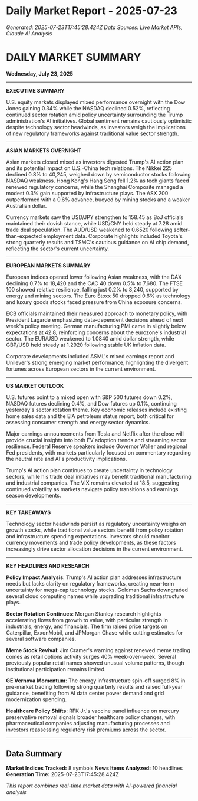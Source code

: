 # Daily Market Report - 2025-07-23
*Generated: 2025-07-23T17:45:28.424Z*
*Data Sources: Live Market APIs, Claude AI Analysis*

# DAILY MARKET SUMMARY
**Wednesday, July 23, 2025**

---

**EXECUTIVE SUMMARY**

U.S. equity markets displayed mixed performance overnight with the Dow Jones gaining 0.34% while the NASDAQ declined 0.52%, reflecting continued sector rotation amid policy uncertainty surrounding the Trump administration's AI initiatives. Global sentiment remains cautiously optimistic despite technology sector headwinds, as investors weigh the implications of new regulatory frameworks against traditional value sector strength.

---

**ASIAN MARKETS OVERNIGHT**

Asian markets closed mixed as investors digested Trump's AI action plan and its potential impact on U.S.-China tech relations. The Nikkei 225 declined 0.8% to 40,245, weighed down by semiconductor stocks following NASDAQ weakness. Hong Kong's Hang Seng fell 1.2% as tech giants faced renewed regulatory concerns, while the Shanghai Composite managed a modest 0.3% gain supported by infrastructure plays. The ASX 200 outperformed with a 0.6% advance, buoyed by mining stocks and a weaker Australian dollar.

Currency markets saw the USD/JPY strengthen to 158.45 as BoJ officials maintained their dovish stance, while USD/CNY held steady at 7.28 amid trade deal speculation. The AUD/USD weakened to 0.6520 following softer-than-expected employment data. Corporate highlights included Toyota's strong quarterly results and TSMC's cautious guidance on AI chip demand, reflecting the sector's current uncertainty.

---

**EUROPEAN MARKETS SUMMARY**

European indices opened lower following Asian weakness, with the DAX declining 0.7% to 18,420 and the CAC 40 down 0.5% to 7,680. The FTSE 100 showed relative resilience, falling just 0.2% to 8,240, supported by energy and mining sectors. The Euro Stoxx 50 dropped 0.6% as technology and luxury goods stocks faced pressure from China exposure concerns.

ECB officials maintained their measured approach to monetary policy, with President Lagarde emphasizing data-dependent decisions ahead of next week's policy meeting. German manufacturing PMI came in slightly below expectations at 42.8, reinforcing concerns about the eurozone's industrial sector. The EUR/USD weakened to 1.0840 amid dollar strength, while GBP/USD held steady at 1.2920 following stable UK inflation data.

Corporate developments included ASML's mixed earnings report and Unilever's strong emerging market performance, highlighting the divergent fortunes across European sectors in the current environment.

---

**US MARKET OUTLOOK**

U.S. futures point to a mixed open with S&P 500 futures down 0.2%, NASDAQ futures declining 0.4%, and Dow futures up 0.1%, continuing yesterday's sector rotation theme. Key economic releases include existing home sales data and the EIA petroleum status report, both critical for assessing consumer strength and energy sector dynamics.

Major earnings announcements from Tesla and Netflix after the close will provide crucial insights into both EV adoption trends and streaming sector resilience. Federal Reserve speakers include Governor Waller and regional Fed presidents, with markets particularly focused on commentary regarding the neutral rate and AI's productivity implications.

Trump's AI action plan continues to create uncertainty in technology sectors, while his trade deal initiatives may benefit traditional manufacturing and industrial companies. The VIX remains elevated at 18.5, suggesting continued volatility as markets navigate policy transitions and earnings season developments.

---

**KEY TAKEAWAYS**

Technology sector headwinds persist as regulatory uncertainty weighs on growth stocks, while traditional value sectors benefit from policy rotation and infrastructure spending expectations. Investors should monitor currency movements and trade policy developments, as these factors increasingly drive sector allocation decisions in the current environment.

---

**KEY HEADLINES AND RESEARCH**

**Policy Impact Analysis**: Trump's AI action plan addresses infrastructure needs but lacks clarity on regulatory frameworks, creating near-term uncertainty for mega-cap technology stocks. Goldman Sachs downgraded several cloud computing names while upgrading traditional infrastructure plays.

**Sector Rotation Continues**: Morgan Stanley research highlights accelerating flows from growth to value, with particular strength in industrials, energy, and financials. The firm raised price targets on Caterpillar, ExxonMobil, and JPMorgan Chase while cutting estimates for several software companies.

**Meme Stock Revival**: Jim Cramer's warning against renewed meme trading comes as retail options activity surges 40% week-over-week. Several previously popular retail names showed unusual volume patterns, though institutional participation remains limited.

**GE Vernova Momentum**: The energy infrastructure spin-off surged 8% in pre-market trading following strong quarterly results and raised full-year guidance, benefiting from AI data center power demand and grid modernization spending.

**Healthcare Policy Shifts**: RFK Jr.'s vaccine panel influence on mercury preservative removal signals broader healthcare policy changes, with pharmaceutical companies adjusting manufacturing processes and investors reassessing regulatory risk premiums across the sector.

---

## Data Summary
**Market Indices Tracked:** 8 symbols
**News Items Analyzed:** 10 headlines
**Generation Time:** 2025-07-23T17:45:28.424Z

*This report combines real-time market data with AI-powered financial analysis*
